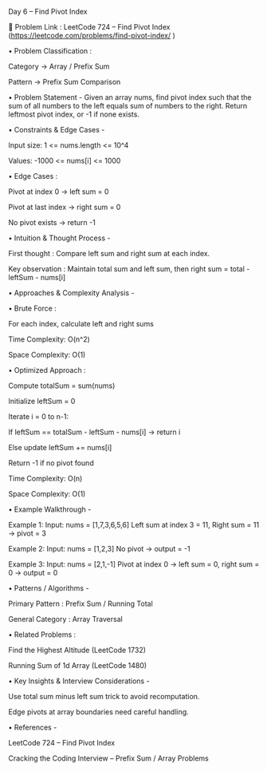 Day 6 – Find Pivot Index

🔗 Problem Link : LeetCode 724 – Find Pivot Index
(https://leetcode.com/problems/find-pivot-index/
)

• Problem Classification :

Category → Array / Prefix Sum

Pattern → Prefix Sum Comparison

• Problem Statement -
Given an array nums, find pivot index such that the sum of all numbers to the left equals sum of numbers to the right.
Return leftmost pivot index, or -1 if none exists.

• Constraints & Edge Cases -

Input size: 1 <= nums.length <= 10^4

Values: -1000 <= nums[i] <= 1000

• Edge Cases :

Pivot at index 0 → left sum = 0

Pivot at last index → right sum = 0

No pivot exists → return -1

• Intuition & Thought Process -

First thought : Compare left sum and right sum at each index.

Key observation : Maintain total sum and left sum, then right sum = total - leftSum - nums[i]

• Approaches & Complexity Analysis -

• Brute Force :

For each index, calculate left and right sums

Time Complexity: O(n^2)

Space Complexity: O(1)

• Optimized Approach :

Compute totalSum = sum(nums)

Initialize leftSum = 0

Iterate i = 0 to n-1:

If leftSum == totalSum - leftSum - nums[i] → return i

Else update leftSum += nums[i]

Return -1 if no pivot found

Time Complexity: O(n)

Space Complexity: O(1)

• Example Walkthrough -

Example 1:
Input: nums = [1,7,3,6,5,6]
Left sum at index 3 = 11, Right sum = 11 → pivot = 3

Example 2:
Input: nums = [1,2,3]
No pivot → output = -1

Example 3:
Input: nums = [2,1,-1]
Pivot at index 0 → left sum = 0, right sum = 0 → output = 0

• Patterns / Algorithms -

Primary Pattern : Prefix Sum / Running Total

General Category : Array Traversal

• Related Problems :

Find the Highest Altitude (LeetCode 1732)

Running Sum of 1d Array (LeetCode 1480)

• Key Insights & Interview Considerations -

Use total sum minus left sum trick to avoid recomputation.

Edge pivots at array boundaries need careful handling.

• References -

LeetCode 724 – Find Pivot Index

Cracking the Coding Interview – Prefix Sum / Array Problems
